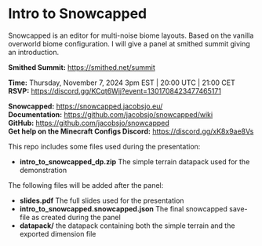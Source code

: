 # Intro to Snowcapped
Snowcapped is an editor for multi-noise biome layouts. Based on the vanilla overworld biome configuration. I will give a panel at smithed summit giving an introduction.

**Smithed Summit:** https://smithed.net/summit

**Time:** Thursday, November 7, 2024 3pm EST | 20:00 UTC | 21:00 CET \
**RSVP:** https://discord.gg/KCqt6Wjj?event=1301708423477465171

**Snowcapped:** https://snowcapped.jacobsjo.eu/ \
**Documentation:** https://github.com/jacobsjo/snowcapped/wiki \
**GitHub:** https://github.com/jacobsjo/snowcapped \
**Get help on the Minecraft Configs Discord:** https://discord.gg/xK8x9ae8Vs

This repo includes some files used during the presentation:
- **intro_to_snowcapped_dp.zip** The simple terrain datapack used for the demonstration

The following files will be added after the panel:
- **slides.pdf** The full slides used for the presentation
- **intro_to_snowcapped.snowcapped.json** The final snowcapped save-file as created during the panel
- **datapack/** the datapack containing both the simple terrain and the exported dimension file

